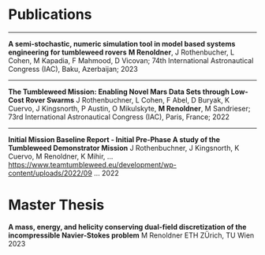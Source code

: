 
# Publications


-------------------

**A semi-stochastic, numeric simulation tool in model based systems engineering for tumbleweed rovers**
**M Renoldner**, J Rothenbucher, L Cohen, M Kapadia, F Mahmood, D Vicovan; 74th International Astronautical Congress (IAC), Baku, Azerbaijan; 2023

-------------------

**The Tumbleweed Mission: Enabling Novel Mars Data Sets through Low-Cost Rover Swarms**
J Rothenbuchner, L Cohen, F Abel, D Buryak, K Cuervo, J Kingsnorth, P Austin, O Mikulskyte, **M Renoldner**, M Sandrieser; 73rd International Astronautical Congress (IAC), Paris, France; 2022

-------------------

**Initial Mission Baseline Report - Initial Pre-Phase A study of the Tumbleweed Demonstrator Mission**
J Rothenbuchner, J Kingsnorth, K Cuervo, M Renoldner, K Mihir, ...
https://www.teamtumbleweed.eu/development/wp-content/uploads/2022/09 …		2022


# Master Thesis

**A mass, energy, and helicity conserving dual-field discretization of the incompressible Navier-Stokes problem**
M Renoldner
ETH ZÜrich, TU Wien
2023
